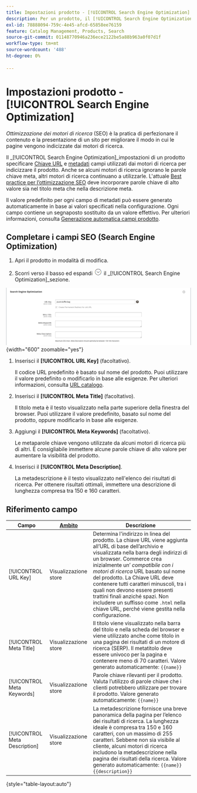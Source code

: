 ```yaml
---
title: Impostazioni prodotto - [!UICONTROL Search Engine Optimization]
description: Per un prodotto, il [!UICONTROL Search Engine Optimization] Le impostazioni consentono di impostare l'URL Key e i metadati utilizzati dai motori di ricerca per indicizzare il prodotto.
exl-id: 78888094-759c-4e45-afcd-65858ee76159
feature: Catalog Management, Products, Search
source-git-commit: 01148770946a236ece2122be5a88b963a0f07d1f
workflow-type: tm+mt
source-wordcount: '488'
ht-degree: 0%

---
```


# Impostazioni prodotto - [!UICONTROL Search Engine Optimization]

_Ottimizzazione dei motori di ricerca_ (SEO) è la pratica di perfezionare il contenuto e la presentazione di un sito per migliorare il modo in cui le pagine vengono indicizzate dai motori di ricerca.

Il _[!UICONTROL Search Engine Optimization]_impostazioni di un prodotto specificare [Chiave URL](catalog-urls.md) e [metadati](../merchandising-promotions/meta-data.md) campi utilizzati dai motori di ricerca per indicizzare il prodotto. Anche se alcuni motori di ricerca ignorano le parole chiave meta, altri motori di ricerca continuano a utilizzarle. L&#39;attuale [Best practice per l’ottimizzazione SEO](../merchandising-promotions/seo-overview.md) deve incorporare parole chiave di alto valore sia nel titolo meta che nella descrizione meta.

Il valore predefinito per ogni campo di metadati può essere generato automaticamente in base ai valori specificati nella configurazione. Ogni campo contiene un segnaposto sostituito da un valore effettivo. Per ulteriori informazioni, consulta [Generazione automatica campi prodotto](../configuration-reference/catalog/catalog.md#uicontrol-product-fields-auto-generation).

## Completare i campi SEO (Search Engine Optimization)

1. Apri il prodotto in modalità di modifica.

1. Scorri verso il basso ed espandi ![Selettore di espansione](../assets/icon-display-expand.png) il _[!UICONTROL Search Engine Optimization]_sezione.

![Ottimizzazione motore di ricerca](./assets/product-search-engine-optimization.png){width="600" zoomable="yes"}


1. Inserisci il **[!UICONTROL URL Key]** (facoltativo).

   Il codice URL predefinito è basato sul nome del prodotto. Puoi utilizzare il valore predefinito o modificarlo in base alle esigenze. Per ulteriori informazioni, consulta [URL catalogo](catalog-urls.md).

1. Inserisci il **[!UICONTROL Meta Title]** (facoltativo).

   Il titolo meta è il testo visualizzato nella parte superiore della finestra del browser. Puoi utilizzare il valore predefinito, basato sul nome del prodotto, oppure modificarlo in base alle esigenze.

1. Aggiungi il **[!UICONTROL Meta Keywords]** (facoltativo).

   Le metaparole chiave vengono utilizzate da alcuni motori di ricerca più di altri. È consigliabile immettere alcune parole chiave di alto valore per aumentare la visibilità del prodotto.

1. Inserisci il **[!UICONTROL Meta Description]**.

   La metadescrizione è il testo visualizzato nell&#39;elenco dei risultati di ricerca. Per ottenere risultati ottimali, immettere una descrizione di lunghezza compresa tra 150 e 160 caratteri.

## Riferimento campo

| Campo | [Ambito](../getting-started/websites-stores-views.md#scope-settings) | Descrizione |
|--- |--- |------------------|
| [!UICONTROL URL Key] | Visualizzazione store | Determina l&#39;indirizzo in linea del prodotto. La chiave URL viene aggiunta all’URL di base dell’archivio e visualizzata nella barra degli indirizzi di un browser. Commerce crea inizialmente un’ _compatibile con i motori di ricerca_ URL basato sul nome del prodotto. La Chiave URL deve contenere tutti caratteri minuscoli, tra i quali non devono essere presenti trattini finali anziché spazi. Non includere un suffisso come `.html` nella chiave URL, perché viene gestita nella configurazione. |
| [!UICONTROL Meta Title] | Visualizzazione store | Il titolo viene visualizzato nella barra del titolo e nella scheda del browser e viene utilizzato anche come titolo in una pagina dei risultati di un motore di ricerca (SERP). Il metatitolo deve essere univoco per la pagina e contenere meno di 70 caratteri. Valore generato automaticamente: `{{name}}` |
| [!UICONTROL Meta Keywords] | Visualizzazione store | Parole chiave rilevanti per il prodotto. Valuta l’utilizzo di parole chiave che i clienti potrebbero utilizzare per trovare il prodotto. Valore generato automaticamente: `{{name}}` |
| [!UICONTROL Meta Description] | Visualizzazione store | La metadescrizione fornisce una breve panoramica della pagina per l’elenco dei risultati di ricerca. La lunghezza ideale è compresa tra 150 e 160 caratteri, con un massimo di 255 caratteri. Sebbene non sia visibile al cliente, alcuni motori di ricerca includono la metadescrizione nella pagina dei risultati della ricerca. Valore generato automaticamente: `{{name}} {{description}}` |

{style="table-layout:auto"}

